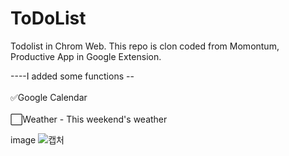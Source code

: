 # ToDoList
Todolist in Chrom Web.
This repo is clon coded from Momontum, Productive App in Google Extension.

----I added some functions -- <br></br>
✅Google Calendar <br></br>
⬜Weather - This weekend's weather


image
![캡처](https://user-images.githubusercontent.com/39648707/101371052-a9140c00-38ed-11eb-9525-4ee2d24202a0.PNG)



